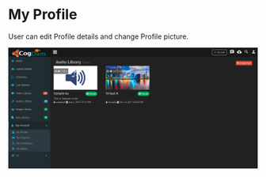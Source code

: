 # My Profile

User can edit Profile details and change Profile picture.

![](../.gitbook/assets/image%20%28183%29.png)

